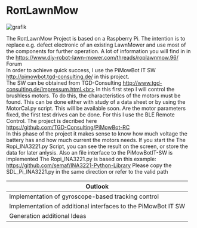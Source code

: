 # RoπLawnMow
![grafik](https://github.com/ullisun/RopiLawnMow/assets/86979044/6c603203-04eb-41f4-95ac-c69e949fea1a)


The RoπLawnMow Project is based on a Raspberry Pi. The intention is to replace e.g. defect electronic of an existing LawnMower
and use most of the components for further operation. A lot of information you will find in in the
https://www.diy-robot-lawn-mower.com/threads/roplawnmow.96/ Forum <br>
In order to achieve quick success, I use the PiMowBot IT SW http://pimowbot.tgd-consulting.de/ in this project. <br>
The SW can be obtained from TGD-Consulting http://www.tgd-consulting.de/Impressum.html.<br> In this first step I will control the brushless motors. To do this, the characteristics of the motors must be found. This can be done either with study of a data sheet or by using the MotorCal.py script. This will be available soon. Are the motor parameters fixed, the first test drives can be done. For this I use the BLE Remote Control. The project is decribed here<br>https://github.com/TGD-Consulting/PiMowBot-RC<br>
In this phase of the project it makes sense to know how much voltage the battery has and how much current the motors needs. If you start the The Ropi_INA3221.py Script,
you can see the result on the screen, or store the data for later anlysis. Also an file interface to the PiMowBotIT-SW is implemented The Ropi_INA3221.py is based on this example:
https://github.com/semaf/INA3221-Python-Library
Please copy the SDL_Pi_INA3221.py in the same direction or refer to the valid path

|  Outlook|
|-----------------------------------------------------------------|
|Implementation of gyroscope-based tracking control               |
|Implementation of additional interfaces to the PiMowBot IT SW    |
|Generation additional Ideas                                      |
